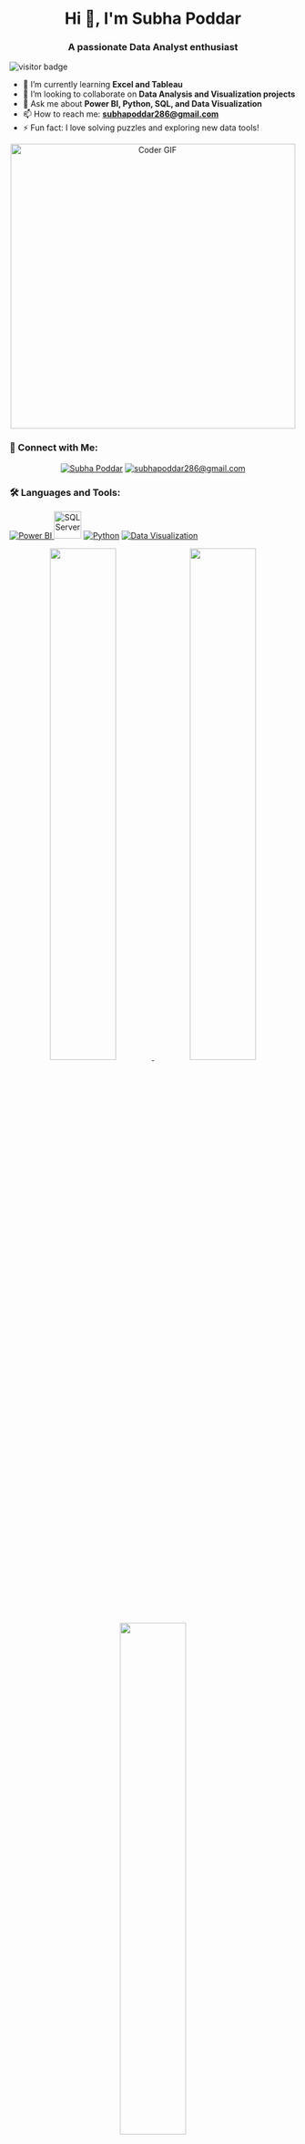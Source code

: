 <!-- Introduction -->
<h1 align="center">Hi 👋, I'm Subha Poddar</h1>
<h3 align="center">A passionate Data Analyst enthusiast</h3>
<!-- Visitor Count -->
<p align="left">
  <img src="https://visitor-badge.laobi.icu/badge?page_id=YourUsername.YourUsername" alt="visitor badge"/>
</p>

<!-- About Me -->
- 🌱 I’m currently learning **Excel and Tableau**
- 👯 I’m looking to collaborate on **Data Analysis and Visualization projects**
- 💬 Ask me about **Power BI, Python, SQL, and Data Visualization**
- 📫 How to reach me: **subhapoddar286@gmail.com**
- ⚡ Fun fact: I love solving puzzles and exploring new data tools!
  <!-- Cartoon Coder GIF -->
<p align="center">
  <img src="https://media.giphy.com/media/qgQUggAC3Pfv687qPC/giphy.gif" alt="Coder GIF" width="500"/>
</p>

<!-- Connect with Me -->
### 🤝 Connect with Me:
<p align="center">
  <a href="https://www.linkedin.com/in/subha-poddar" target="blank"><img align="center" src="https://img.icons8.com/fluent/48/000000/linkedin.png" alt="Subha Poddar" /></a>
  <a href="mailto:subhapoddar286@gmail.com" target="blank"><img align="center" src="https://img.icons8.com/fluent/48/000000/gmail.png" alt="subhapoddar286@gmail.com" /></a>
</p>
 <h3>🛠️ Languages and Tools:</h3>
    <p>
      <a href="https://powerbi.microsoft.com/" target="_blank"><img src="https://img.icons8.com/color/48/000000/power-bi.png" alt="Power BI"/> </a>
      <a href="https://www.microsoft.com/en-us/sql-server" target="_blank"><img src="https://logowik.com/content/uploads/images/microsoft-sql-server4529.jpg" alt="SQL Server" style="width:48px; height:48px;"/></a>
      <a href="https://www.python.org/" target="_blank"><img src="https://img.icons8.com/color/48/000000/python.png" alt="Python"/></a>
      <a href="https://www.tableau.com/learn/articles/data-visualization" target="_blank"><img src="https://img.icons8.com/color/48/000000/tableau-software.png" alt="Data Visualization"/</a>
    </p>

<!-- GitHub Stats -->
<p align="center">
  <img width="48%" src="https://github-readme-stats.vercel.app/api?username=YourUsername&show_icons=true&theme=tokyonight" />
  <img width="48%" src="https://github-readme-streak-stats.herokuapp.com/?user=YourUsername&theme=tokyonight" />
</p>

<!-- Top Languages -->
<p align="center">
  <img width="48%" src="https://github-readme-stats.vercel.app/api/top-langs/?username=YourUsername&layout=compact&theme=tokyonight" />
</p>

<!-- Recent Projects -->
### 📈 My Recent Projects
- [Walmart Retail Data Analysis](https://github.com/YourUsername/Walmart-Retail-Data-Analysis)
- [Customer Churn Prediction](https://github.com/YourUsername/Customer-Churn-Prediction)
- [Restaurant Business Rankings Analysis](https://github.com/YourUsername/Restaurant-Business-Rankings-Analysis)






